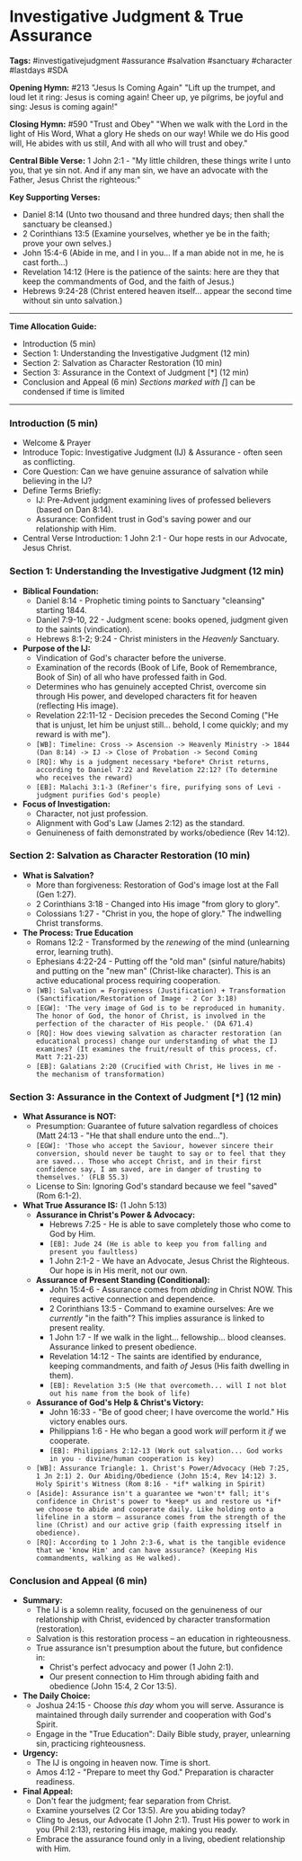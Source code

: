 # Investigative Judgment & True Assurance

**Tags:** #investigativejudgment #assurance #salvation #sanctuary #character #lastdays #SDA

**Opening Hymn:** #213 "Jesus Is Coming Again" "Lift up the trumpet, and loud let it ring: Jesus is coming again! Cheer up, ye pilgrims, be joyful and sing: Jesus is coming again!"

**Closing Hymn:** #590 "Trust and Obey" "When we walk with the Lord in the light of His Word, What a glory He sheds on our way! While we do His good will, He abides with us still, And with all who will trust and obey."

**Central Bible Verse:** 1 John 2:1 - "My little children, these things write I unto you, that ye sin not. And if any man sin, we have an advocate with the Father, Jesus Christ the righteous:"

**Key Supporting Verses:**
- Daniel 8:14 (Unto two thousand and three hundred days; then shall the sanctuary be cleansed.)
- 2 Corinthians 13:5 (Examine yourselves, whether ye be in the faith; prove your own selves.)
- John 15:4-6 (Abide in me, and I in you... If a man abide not in me, he is cast forth...)
- Revelation 14:12 (Here is the patience of the saints: here are they that keep the commandments of God, and the faith of Jesus.)
- Hebrews 9:24-28 (Christ entered heaven itself... appear the second time without sin unto salvation.)

---
**Time Allocation Guide:**
- Introduction (5 min)
- Section 1: Understanding the Investigative Judgment (12 min)
- Section 2: Salvation as Character Restoration (10 min)
- Section 3: Assurance in the Context of Judgment [*] (12 min)
- Conclusion and Appeal (6 min)
*Sections marked with [*] can be condensed if time is limited
---

### Introduction (5 min)
- Welcome & Prayer
- Introduce Topic: Investigative Judgment (IJ) & Assurance - often seen as conflicting.
- Core Question: Can we have genuine assurance of salvation while believing in the IJ?
- Define Terms Briefly:
    - IJ: Pre-Advent judgment examining lives of professed believers (based on Dan 8:14).
    - Assurance: Confident trust in God's saving power and our relationship with Him.
- Central Verse Introduction: 1 John 2:1 - Our hope rests in our Advocate, Jesus Christ.

### Section 1: Understanding the Investigative Judgment (12 min)
- **Biblical Foundation:**
    - Daniel 8:14 - Prophetic timing points to Sanctuary "cleansing" starting 1844.
    - Daniel 7:9-10, 22 - Judgment scene: books opened, judgment given *to* the saints (vindication).
    - Hebrews 8:1-2; 9:24 - Christ ministers in the *Heavenly* Sanctuary.
- **Purpose of the IJ:**
    - Vindication of God's character before the universe.
    - Examination of the records (Book of Life, Book of Remembrance, Book of Sin) of all who have professed faith in God.
    - Determines who has genuinely accepted Christ, overcome sin through His power, and developed characters fit for heaven (reflecting His image).
    - Revelation 22:11-12 - Decision precedes the Second Coming ("He that is unjust, let him be unjust still... behold, I come quickly; and my reward is with me").
    - `[WB]: Timeline: Cross -> Ascension -> Heavenly Ministry -> 1844 (Dan 8:14) -> IJ -> Close of Probation -> Second Coming`
    - `[RQ]: Why is a judgment necessary *before* Christ returns, according to Daniel 7:22 and Revelation 22:12? (To determine who receives the reward)`
    - `[EB]: Malachi 3:1-3 (Refiner's fire, purifying sons of Levi - judgment purifies God's people)`
- **Focus of Investigation:**
    - Character, not just profession.
    - Alignment with God's Law (James 2:12) as the standard.
    - Genuineness of faith demonstrated by works/obedience (Rev 14:12).

### Section 2: Salvation as Character Restoration (10 min)
- **What is Salvation?**
    - More than forgiveness: Restoration of God's image lost at the Fall (Gen 1:27).
    - 2 Corinthians 3:18 - Changed into His image "from glory to glory".
    - Colossians 1:27 - "Christ in you, the hope of glory." The indwelling Christ transforms.
- **The Process: True Education**
    - Romans 12:2 - Transformed by the *renewing* of the mind (unlearning error, learning truth).
    - Ephesians 4:22-24 - Putting off the "old man" (sinful nature/habits) and putting on the "new man" (Christ-like character). This is an active educational process requiring cooperation.
    - `[WB]: Salvation = Forgiveness (Justification) + Transformation (Sanctification/Restoration of Image - 2 Cor 3:18)`
    - `[EGW]: 'The very image of God is to be reproduced in humanity. The honor of God, the honor of Christ, is involved in the perfection of the character of His people.' (DA 671.4)`
    - `[RQ]: How does viewing salvation as character restoration (an educational process) change our understanding of what the IJ examines? (It examines the fruit/result of this process, cf. Matt 7:21-23)`
    - `[EB]: Galatians 2:20 (Crucified with Christ, He lives in me - the mechanism of transformation)`

### Section 3: Assurance in the Context of Judgment [*] (12 min)
- **What Assurance is NOT:**
    - Presumption: Guarantee of future salvation regardless of choices (Matt 24:13 - "He that shall endure unto the end...").
    - `[EGW]: 'Those who accept the Saviour, however sincere their conversion, should never be taught to say or to feel that they are saved... Those who accept Christ, and in their first confidence say, I am saved, are in danger of trusting to themselves.' (FLB 55.3)`
    - License to Sin: Ignoring God's standard because we feel "saved" (Rom 6:1-2).
- **What True Assurance IS:** (1 John 5:13)
    - **Assurance in Christ's Power & Advocacy:**
        - Hebrews 7:25 - He is able to save completely those who come to God by Him.
        - `[EB]: Jude 24 (He is able to keep you from falling and present you faultless)`
        - 1 John 2:1-2 - We have an Advocate, Jesus Christ the Righteous. Our hope is in His merit, not our own.
    - **Assurance of Present Standing (Conditional):**
        - John 15:4-6 - Assurance comes from *abiding* in Christ NOW. This requires active connection and dependence.
        - 2 Corinthians 13:5 - Command to examine ourselves: Are we *currently* "in the faith"? This implies assurance is linked to present reality.
        - 1 John 1:7 - If we walk in the light... fellowship... blood cleanses. Assurance linked to present obedience.
        - Revelation 14:12 - The saints are identified by endurance, keeping commandments, and faith *of* Jesus (His faith dwelling in them).
        - `[EB]: Revelation 3:5 (He that overcometh... will I not blot out his name from the book of life)`
    - **Assurance of God's Help & Christ's Victory:**
        - John 16:33 - "Be of good cheer; I have overcome the world." His victory enables ours.
        - Philippians 1:6 - He who began a good work *will* perform it *if* we cooperate.
        - `[EB]: Philippians 2:12-13 (Work out salvation... God works in you - divine/human cooperation is key)`
    - `[WB]: Assurance Triangle: 1. Christ's Power/Advocacy (Heb 7:25, 1 Jn 2:1) 2. Our Abiding/Obedience (John 15:4, Rev 14:12) 3. Holy Spirit's Witness (Rom 8:16 - *if* walking in Spirit)`
    - `[Aside]: Assurance isn't a guarantee we *won't* fall; it's confidence in Christ's power to *keep* us and restore us *if* we choose to abide and cooperate daily. Like holding onto a lifeline in a storm – assurance comes from the strength of the line (Christ) and our active grip (faith expressing itself in obedience).`
    - `[RQ]: According to 1 John 2:3-6, what is the tangible evidence that we 'know Him' and can have assurance? (Keeping His commandments, walking as He walked).`

### Conclusion and Appeal (6 min)
- **Summary:**
    - The IJ is a solemn reality, focused on the genuineness of our relationship with Christ, evidenced by character transformation (restoration).
    - Salvation is this restoration process – an education in righteousness.
    - True assurance isn't presumption about the future, but confidence in:
        - Christ's perfect advocacy and power (1 John 2:1).
        - Our present connection to Him through abiding faith and obedience (John 15:4, 2 Cor 13:5).
- **The Daily Choice:**
    - Joshua 24:15 - Choose *this day* whom you will serve. Assurance is maintained through daily surrender and cooperation with God's Spirit.
    - Engage in the "True Education": Daily Bible study, prayer, unlearning sin, practicing righteousness.
- **Urgency:**
    - The IJ is ongoing in heaven now. Time is short.
    - Amos 4:12 - "Prepare to meet thy God." Preparation is character readiness.
- **Final Appeal:**
    - Don't fear the judgment; fear separation from Christ.
    - Examine yourselves (2 Cor 13:5). Are you abiding today?
    - Cling to Jesus, our Advocate (1 John 2:1). Trust His power to work in you (Phil 2:13), restoring His image, making you ready.
    - Embrace the assurance found only in a living, obedient relationship with Him.